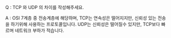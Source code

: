 Q : TCP 와 UDP 의 차이를 작성해주세요.

A : OSI 7계층 중 전송계층에 해당하며, TCP는 연속성은 떨어지지만, 신뢰성 있는 전송을 하기위해 사용하는 프로토콜입니다.
UDP는 신뢰성은 떨어질수 있지만, TCP보다 빠르며 네트워크 부하가 적습니다.
